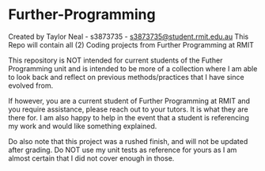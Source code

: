 # Further-Programming
Created by Taylor Neal - s3873735 - s3873735@student.rmit.edu.au 
This Repo will contain all (2) Coding projects from Further Programming at RMIT

This repository is NOT intended for current students of the Futher Programming unit and is intended to be more of a collection where I am able to look back 
and reflect on previous methods/practices that I have since evolved from.

If however, you are a current student of Further Programming at RMIT and you require assistance, please reach out to your tutors. It is what they are there for.
I am also happy to help in the event that a student is referencing my work and would like something explained. 

Do also note that this project was a rushed finish, and will not be updated after grading. Do NOT use my unit tests as reference for yours as I am almost certain that I
did not cover enough in those. 
